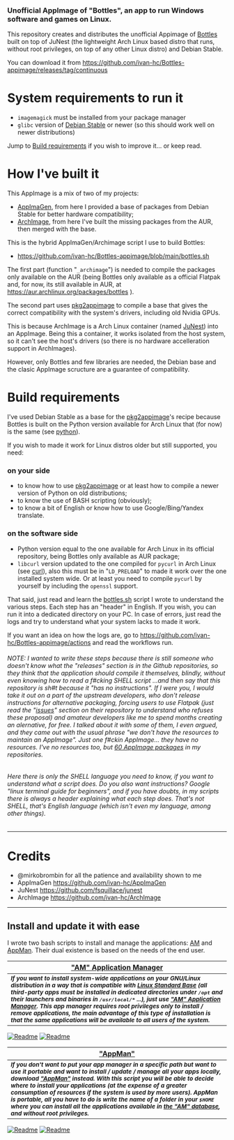 ### Unofficial AppImage of "Bottles", an app to run Windows software and games on Linux.
This repository creates and distributes the unofficial Appimage of [Bottles](https://usebottles.com/) built on top of JuNest (the lightweight Arch Linux based distro that runs, without root privileges, on top of any other Linux distro) and Debian Stable.

You can download it from https://github.com/ivan-hc/Bottles-appimage/releases/tag/continuous

# System requirements to run it
- `imagemagick` must be installed from your package manager
- `glibc` version of [Debian Stable](https://packages.debian.org/stable/source/glibc) or newer (so this should work well on newer distributions)

Jump to [Build requirements](build-requirements) if you wish to improve it... or keep read.

# How I've built it
This AppImage is a mix of two of my projects:
- [AppImaGen](https://github.com/ivan-hc/AppImaGen), from here I provided a base of packages from Debian Stable for better hardware compatibility;
- [ArchImage](https://github.com/ivan-hc/ArchImage), from here I've built the missing packages from the AUR, then merged with the base.

This is the hybrid AppImaGen/Archimage script I use to build Bottles:
- https://github.com/ivan-hc/Bottles-appimage/blob/main/bottles.sh

The first part (function "`_archimage`") is needed to compile the packages only available on the AUR (being Bottles only available as a official Flatpak and, for now, its still available in AUR, at https://aur.archlinux.org/packages/bottles ).

The second part uses [pkg2appimage](https://github.com/AppImageCommunity/pkg2appimage) to compile a base that gives the correct compatibility with the system's drivers, including old Nvidia GPUs.

This is because ArchImage is a Arch Linux container (named [JuNest](https://github.com/fsquillace/junest)) into an AppImage. Being this a container, it works isolated from the host system, so it can't see the host's drivers (so there is no hardware accelleration support in ArchImages).

However, only Bottles and few libraries are needed, the Debian base and the clasic AppImage scructure are a guarantee of compatibility.

# Build requirements
I've used Debian Stable as a base for the [pkg2appimage](https://github.com/AppImageCommunity/pkg2appimage)'s recipe because Bottles is built on the Python version available for Arch Linux that (for now) is the same (see [python](https://archlinux.org/packages/core/x86_64/python/)).

If you wish to made it work for Linux distros older but still supported, you need:
### on your side
- to know how to use [pkg2appimage](https://github.com/AppImageCommunity/pkg2appimage) or at least how to compile a newer version of Python on old distributions;
- to know the use of BASH scripting (obviously);
- to know a bit of English or know how to use Google/Bing/Yandex translate.

### on the software side
- Python version equal to the one available for Arch Linux in its official repository, being Bottles only available as AUR package;
- `libcurl` version updated to the one compiled for `pycurl` in Arch Linux (see [curl](https://archlinux.org/packages/core/x86_64/curl/)), also this must be in "`LD_PRELOAD`" to made it work over the one installed system wide. Or at least you need to compile `pycurl` by yourself by including the `openssl` support.

That said, just read and learn the [bottles.sh](https://github.com/ivan-hc/Bottles-appimage/blob/main/bottles.sh) script I wrote to understand the various steps. Each step has an "header" in English. If you wish, you can run it into a dedicated directory on your PC. In case of errors, just read the logs and try to understand what your system lacks to made it work.

If you want an idea on how the logs are, go to https://github.com/ivan-hc/Bottles-appimage/actions and read the workflows run.

###### NOTE: I wanted to write these steps because there is still someone who doesn't know what the "releases" section is in the Github repositories, so they think that the application should compile it themselves, blindly, without even knowing how to read a f#cking SHELL script ...and then say that this repository is sh#t because it "has no instructions". If I were you, I would take it out on a part of the upstream developers, who don't release instructions for alternative packaging, forcing users to use Flatpak (just read the "[issues](https://github.com/bottlesdevs/Bottles/issues?q=appimage)" section on their repository to understand who refuses these proposal) and amateur developers like me to spend months creating an alernative, for free. I talked about it with some of them, I even argued, and they came out with the usual phrase "we don't have the resources to maintain an AppImage". Just one f#ckin AppImage... they have no resources. I've no resources too, but [60 AppImage packages](https://github.com/ivan-hc#my-appimage-packages) in my repositories.

###### Here there is only the SHELL language you need to know, if you want to understand what a script does. Do you also want instructions? Google "linux terminal guide for beginners", and if you have doubts, in my scripts there is always a header explaining what each step does. That's not SHELL, that's English language (which isn't even my language, among other things).

---------------------------------
# Credits

- @mirkobrombin for all the patience and availability shown to me
- AppImaGen https://github.com/ivan-hc/AppImaGen
- JuNest https://github.com/fsquillace/junest
- ArchImage https://github.com/ivan-hc/ArchImage

---------------------------------
## Install and update it with ease

I wrote two bash scripts to install and manage the applications: [AM](https://github.com/ivan-hc/AM-Application-Manager) and [AppMan](https://github.com/ivan-hc/AppMan). Their dual existence is based on the needs of the end user.

| [**"AM" Application Manager**](https://github.com/ivan-hc/AM-Application-Manager) |
| -- |
| <sub>***If you want to install system-wide applications on your GNU/Linux distribution in a way that is compatible with [Linux Standard Base](https://refspecs.linuxfoundation.org/lsb.shtml) (all third-party apps must be installed in dedicated directories under `/opt` and their launchers and binaries in `/usr/local/*` ...), just use ["AM" Application Manager](https://github.com/ivan-hc/AM-Application-Manager). This app manager requires root privileges only to install / remove applications, the main advantage of this type of installation is that the same applications will be available to all users of the system.***</sub>
[![Readme](https://img.shields.io/github/stars/ivan-hc/AM-Application-Manager?label=%E2%AD%90&style=for-the-badge)](https://github.com/ivan-hc/AM-Application-Manager/stargazers) [![Readme](https://img.shields.io/github/license/ivan-hc/AM-Application-Manager?label=&style=for-the-badge)](https://github.com/ivan-hc/AM-Application-Manager/blob/main/LICENSE)

| [**"AppMan"**](https://github.com/ivan-hc/AppMan)
| --
| <sub>***If you don't want to put your app manager in a specific path but want to use it portable and want to install / update / manage all your apps locally, download ["AppMan"](https://github.com/ivan-hc/AppMan) instead. With this script you will be able to decide where to install your applications (at the expense of a greater consumption of resources if the system is used by more users). AppMan is portable, all you have to do is write the name of a folder in your `$HOME` where you can install all the applications available in [the "AM" database](https://github.com/ivan-hc/AM-Application-Manager/tree/main/programs), and without root privileges.***</sub>
[![Readme](https://img.shields.io/github/stars/ivan-hc/AppMan?label=%E2%AD%90&style=for-the-badge)](https://github.com/ivan-hc/AppMan/stargazers) [![Readme](https://img.shields.io/github/license/ivan-hc/AppMan?label=&style=for-the-badge)](https://github.com/ivan-hc/AppMan/blob/main/LICENSE)
